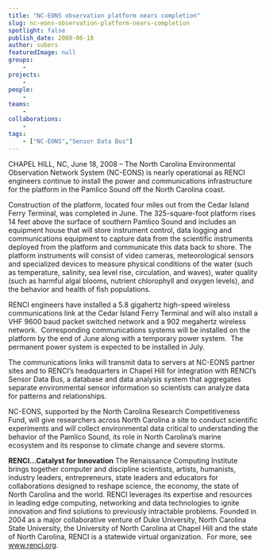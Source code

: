 ```yaml
---
title: "NC-EONS observation platform nears completion"
slug: nc-eons-observation-platform-nears-completion
spotlight: false
publish_date: 2008-06-18
author: subers
featuredImage: null
groups:
    - 
projects:
    - 
people:
    - 
teams: 
    - 
collaborations:
    - 
tags:
    - ["NC-EONS","Sensor Data Bus"]
---
```

CHAPEL HILL, NC, June 18, 2008 – The North Carolina Environmental Observation Network System (NC-EONS) is nearly operational as RENCI engineers continue to install the power and communications infrastructure for the platform in the Pamlico Sound off the North Carolina coast.<!--more-->

Construction of the platform, located four miles out from the Cedar Island Ferry Terminal, was completed in June. The 325-square-foot platform rises 14 feet above the surface of southern Pamlico Sound and includes an equipment house that will store instrument control, data logging and communications equipment to capture data from the scientific instruments deployed from the platform and communicate this data back to shore. The platform instruments will consist of video cameras, meteorological sensors and specialized devices to measure physical conditions of the water (such as temperature, salinity, sea level rise, circulation, and waves), water quality (such as harmful algal blooms, nutrient chlorophyll and oxygen levels), and the behavior and health of fish populations.

RENCI engineers have installed a 5.8 gigahertz high-speed wireless communications link at the Cedar Island Ferry Terminal and will also install a VHF 9600 baud packet switched network and a 902 megahertz wireless network.  Corresponding communications systems will be installed on the platform by the end of June along with a temporary power system.  The permanent power system is expected to be installed in July.

The communications links will transmit data to servers at NC-EONS partner sites and to RENCI’s headquarters in Chapel Hill for integration with RENCI’s Sensor Data Bus, a database and data analysis system that aggregates separate environmental sensor information so scientists can analyze data for patterns and relationships.

NC-EONS, supported by the North Carolina Research Competitiveness Fund, will give researchers across North Carolina a site to conduct scientific experiments and will collect environmental data critical to understanding the behavior of the Pamlico Sound, its role in North Carolina’s marine ecosystem and its response to climate change and severe storms.

<strong>RENCI…Catalyst for  Innovation</strong>
The Renaissance Computing Institute brings together computer and discipline scientists, artists, humanists, industry leaders, entrepreneurs, state leaders and educators for collaborations designed to reshape science, the economy, the state of North Carolina and the world. RENCI leverages its expertise and resources in leading edge computing, networking and data technologies to ignite innovation and find solutions to previously intractable problems. Founded in 2004 as a major collaborative venture of Duke University, North Carolina State University, the University of North Carolina at Chapel Hill and the state of North Carolina, RENCI is a statewide virtual organization.  For more, see <a href="http://www.renci.org/">www.renci.org</a>.
